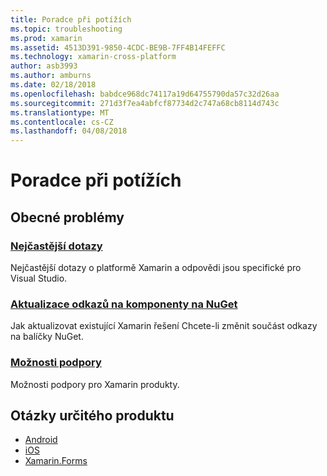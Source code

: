 ```yaml
---
title: Poradce při potížích
ms.topic: troubleshooting
ms.prod: xamarin
ms.assetid: 4513D391-9850-4CDC-BE9B-7FF4B14FEFFC
ms.technology: xamarin-cross-platform
author: asb3993
ms.author: amburns
ms.date: 02/18/2018
ms.openlocfilehash: babdce968dc74117a19d64755790da57c32d26aa
ms.sourcegitcommit: 271d3f7ea4abfcf87734d2c747a68cb8114d743c
ms.translationtype: MT
ms.contentlocale: cs-CZ
ms.lasthandoff: 04/08/2018
---
```

# <a name="troubleshooting"></a>Poradce při potížích

## <a name="general-issues"></a>Obecné problémy
### <a name="frequently-asked-questionsquestionsindexmd"></a>[Nejčastější dotazy](questions/index.md)

Nejčastější dotazy o platformě Xamarin a odpovědi jsou specifické pro Visual Studio.

### <a name="updating-component-references-to-nugetcomponent-nugetmd"></a>[Aktualizace odkazů na komponenty na NuGet](component-nuget.md)

Jak aktualizovat existující Xamarin řešení Chcete-li změnit součást odkazy na balíčky NuGet.

### <a name="support-optionssupport-optionsmd"></a>[Možnosti podpory](support-options.md)

Možnosti podpory pro Xamarin produkty.

## <a name="product-specific-questions"></a>Otázky určitého produktu

- [Android](~/android/troubleshooting/questions/index.md)
- [iOS](~/ios/troubleshooting/questions/index.md)
- [Xamarin.Forms](~/xamarin-forms/troubleshooting/questions/index.md)
